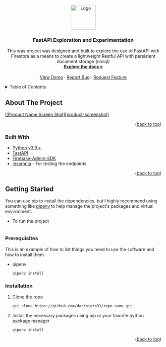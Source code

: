<!-- PROJECT LOGO -->
<br />
<div align="center">
  <a href="https://github.com/darkstars31/repo_name">
    <img src="images/logo.png" alt="Logo" width="80" height="80">
  </a>

<h3 align="center">FastAPI Exploration and Experimentation</h3>

  <p align="center">
    This was project was designed and built to explore the use of FastAPI with Firestore as a means to create a lightweight Restful API with persistent document storage (nosql)
    <br />
    <a href="https://github.com/github_username/repo_name"><strong>Explore the docs »</strong></a>
    <br />
    <br />
    <a href="https://github.com/github_username/repo_name">View Demo</a>
    ·
    <a href="https://github.com/github_username/repo_name/issues">Report Bug</a>
    ·
    <a href="https://github.com/github_username/repo_name/issues">Request Feature</a>
  </p>
</div>



<!-- TABLE OF CONTENTS -->
<details>
  <summary>Table of Contents</summary>
  <ol>
    <li>
      <a href="#about-the-project">About The Project</a>
      <ul>
        <li><a href="#built-with">Built With</a></li>
      </ul>
    </li>
    <li>
      <a href="#getting-started">Getting Started</a>
      <ul>
        <li><a href="#prerequisites">Prerequisites</a></li>
        <li><a href="#installation">Installation</a></li>
      </ul>
    </li>
    <li><a href="#usage">Usage</a></li>
    <li><a href="#roadmap">Roadmap</a></li>
    <li><a href="#contributing">Contributing</a></li>
    <li><a href="#license">License</a></li>
    <li><a href="#contact">Contact</a></li>
    <li><a href="#acknowledgments">Acknowledgments</a></li>
  </ol>
</details>



<!-- ABOUT THE PROJECT -->
## About The Project

[![Product Name Screen Shot][product-screenshot]](https://example.com)

<p align="right">(<a href="#top">back to top</a>)</p>



### Built With

* [Python v3.9.x](https://www.python.org/)
* [FastAPI](https://fastapi.tiangolo.com/)
* [Firebase-Admin-SDK](https://firebase.google.com/docs/reference/admin/python)
* [Insomnia](https://insomnia.rest/) - For testing the endpoints

<p align="right">(<a href="#top">back to top</a>)</p>



<!-- GETTING STARTED -->
## Getting Started

You can use pip to install the dependencies, but I highly recommend using something like [pipenv](https://github.com/pypa/pipenv) to help manage the project's packages and virtual environment.

* To run the project
```uvicorn main:app --reload 
```



### Prerequisites

This is an example of how to list things you need to use the software and how to install them.
* pipenv
  ```sh
  pipenv install
  ```

### Installation

1. Clone the repo
   ```sh
   git clone https://github.com/darkstars31/repo_name.git
   ```
2. Install the necessary packages using pip or your favorite python package manager
   ```sh
   pipenv install
   ```

<p align="right">(<a href="#top">back to top</a>)</p>
